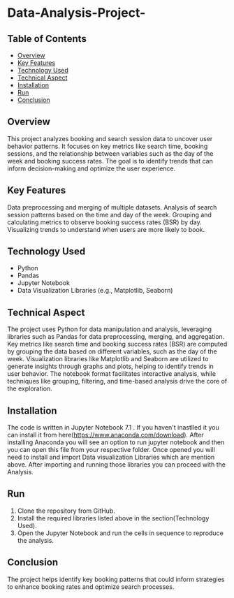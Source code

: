 # Data-Analysis-Project-

## Table of Contents
  * [Overview](#overview)
  * [Key Features](#key-features)
  * [Technology Used](#technology-used)
  * [Technical Aspect](#technical-aspect)
  * [Installation](#installation)
  * [Run](#run)
  * [Conclusion](#conclusion)

## Overview
This project analyzes booking and search session data to uncover user behavior patterns. It focuses on key metrics like search time, booking sessions, and the relationship between variables such as the day of the week and booking success rates. The goal is to identify trends that can inform decision-making and optimize the user experience.

## Key Features
Data preprocessing and merging of multiple datasets.
Analysis of search session patterns based on the time and day of the week.
Grouping and calculating metrics to observe booking success rates (BSR) by day.
Visualizing trends to understand when users are more likely to book.

## Technology Used
* Python
* Pandas
* Jupyter Notebook
* Data Visualization Libraries (e.g., Matplotlib, Seaborn)

## Technical Aspect
The project uses Python for data manipulation and analysis, leveraging libraries such as Pandas for data preprocessing, merging, and aggregation. Key metrics like search time and booking success rates (BSR) are computed by grouping the data based on different variables, such as the day of the week. Visualization libraries like Matplotlib and Seaborn are utilized to generate insights through graphs and plots, helping to identify trends in user behavior. The notebook format facilitates interactive analysis, while techniques like grouping, filtering, and time-based analysis drive the core of the exploration.

## Installation
The code is written in Jupyter Notebook 7.1 . If you haven't inastlled it you can install it from here(https://www.anaconda.com/download). After installing Anaconda you will see an option to run jupyter notebook and then you can open this file from your respective folder. Once opened you will need to install and import Data visualization Libraries which are mention above. After importing and running those libraries you can proceed with the Analysis.

## Run
1. Clone the repository from GitHub.
2. Install the required libraries listed above in the section(Technology Used).
3. Open the Jupyter Notebook and run the cells in sequence to reproduce the analysis.

## Conclusion
The project helps identify key booking patterns that could inform strategies to enhance booking rates and optimize search processes.
